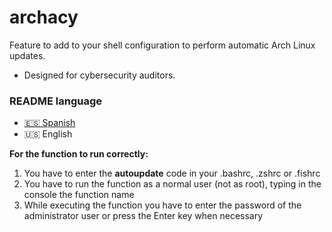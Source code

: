 # archacy
Feature to add to your shell configuration to perform automatic Arch Linux updates.
* Designed for cybersecurity auditors.

### README language
* [🇪🇸 Spanish](./README-es.md)
* 🇺🇸 English

__For the function to run correctly:__
  1. You have to enter the **autoupdate** code in your .bashrc, .zshrc or .fishrc
  2. You have to run the function as a normal user (not as root), typing in the console the function name
  3. While executing the function you have to enter the password of the administrator user or press the Enter key when necessary
